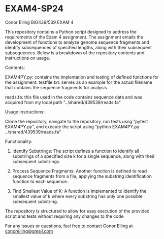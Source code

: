 # EXAM4-SP24
Conor Elling
BIO439/539
EXAM 4

This repository contains a Python script designed to address the requirements of the  Exam 4 assignment. The assignment entails the development of functions to analyze genome sequence fragments and identify subsequences of specified lengths, along with their subsequent subsequences. Below is a breakdown of the repository contents and instructions on usage.



Contents:

EXAM4PY.py: contains the implentation and testing of defined functions for the assignment. 
testfile.txt: serves as an example for the actual filename that contains the sequence fragments for analysis 

reads.fa: this file used in the code contains sequence data and was acquired from my local path "../shared/439539/reads.fa"



Usage Instructions:

Clone the repository, navigate to the repository, run tests usng "pytest EXAM4PY.py", and execute the script using "python EXAM4PY.py ../shared/439539/reads.fa"

Functionality:
1. Identify Substrings: The script defines a function to identify all substrings of a specified size k for a single sequence, along with their subsequent substrings.

2. Process Sequence Fragments: Another function is defined to read sequence fragments from a file, applying the substring identification function to each sequence.

3. Find Smallest Value of K: A function is implemented to identify the smallest value of k where every substring has only one possible subsequent substring.


The repository is structured to allow for easy execution of the provided script and tests without requiring any changes to the code

For any issues or questions, feel free to contact Conor Elling at conorelling@gmail.com



